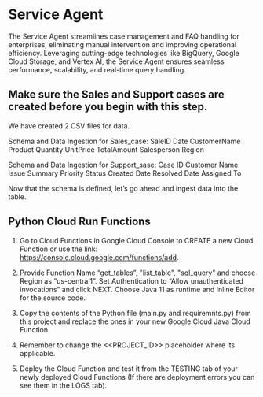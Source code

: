 # Service Agent
The Service Agent streamlines case management and FAQ handling for enterprises, eliminating manual intervention and improving operational efficiency. Leveraging cutting-edge technologies like BigQuery, Google Cloud Storage, and Vertex AI, the Service Agent ensures seamless performance, scalability, and real-time query handling.

## Make sure the Sales and Support cases are created before you begin with this step.

We have created 2 CSV files for data.

Schema and Data Ingestion for Sales_case:
SaleID	Date	CustomerName	Product	Quantity	UnitPrice	TotalAmount	Salesperson	Region

Schema and Data Ingestion for Support_sase:
Case ID	Customer Name	Issue Summary	Priority	Status	Created Date	Resolved Date	Assigned To 

Now that the schema is defined, let’s go ahead and ingest data into the table.

## Python Cloud Run Functions

1. Go to Cloud Functions in Google Cloud Console to CREATE a new Cloud Function or use the link: https://console.cloud.google.com/functions/add. 

2. Provide Function Name “get_tables”, "list_table", "sql_query" and choose Region as “us-central1”. Set Authentication to “Allow unauthenticated invocations” and click NEXT. Choose Java 11 as runtime and Inline Editor for the source code.

3. Copy the contents of the Python file (main.py and requiremnts.py) from this project and replace the ones in your new Google Cloud Java Cloud Function.

4. Remember to change the <<PROJECT_ID>> placeholder where its applicable.

5. Deploy the Cloud Function and test it from the TESTING tab of your newly deployed Cloud Functions (If there are deployment errors you can see them in the LOGS tab).

